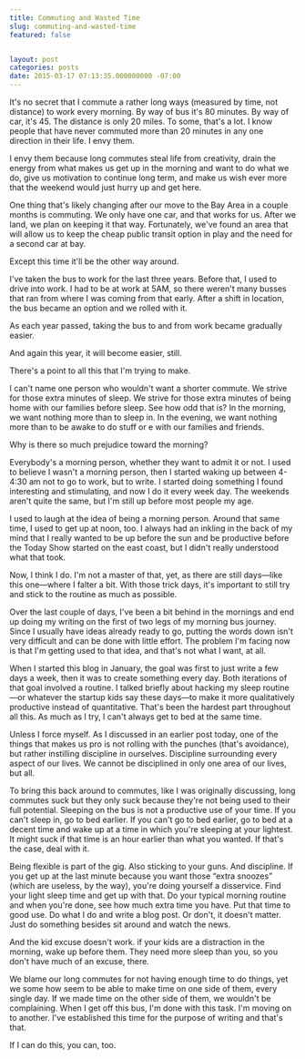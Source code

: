 ```yaml
---
title: Commuting and Wasted Time
slug: commuting-and-wasted-time
featured: false


layout: post
categories: posts
date: 2015-03-17 07:13:35.000000000 -07:00
---
```


It's no secret that I commute a rather long ways (measured by time, not distance) to work every morning. By way of bus it's 80 minutes. By way of car, it's 45. The distance is only 20 miles. To some, that's a lot. I know people that have never commuted more than 20 minutes in any one direction in their life. I envy them.

I envy them because long commutes steal life from creativity, drain the energy from what makes us get up in the morning and want to do what we do, give us motivation to continue long term, and make us wish ever more that the weekend would just hurry up and get here.

One thing that's likely changing after our move to the Bay Area in a couple months is commuting. We only have one car, and that works for us. After we land, we plan on keeping it that way. Fortunately, we've found an area that will allow us to keep the cheap public transit option in play and the need for a second car at bay.

Except this time it'll be the other way around.

I've taken the bus to work for the last three years. Before that, I used to drive into work. I had to be at work at 5AM, so there weren't many busses that ran from where I was coming from that early. After a shift in location, the bus became an option and we rolled with it.

As each year passed, taking the bus to and from work became gradually easier.

And again this year, it will become easier, still.

There's a point to all this that I'm trying to make.

I can't name one person who wouldn't want a shorter commute. We strive for those extra minutes of sleep. We strive for those extra minutes of being home with our families before sleep. See how odd that is? In the morning, we want nothing more than to sleep in. In the evening, we want nothing more than to be awake to do stuff or e with our families and friends.

Why is there so much prejudice toward the morning?

Everybody's a morning person, whether they want to admit it or not. I used to believe I wasn't a morning person, then I started waking up between 4-4:30 am not to go to work, but to write. I started doing something I found interesting and stimulating, and now I do it every week day. The weekends aren't quite the same, but I'm still up before most people my age.

I used to laugh at the idea of being a morning person. Around that same time, I used to get up at noon, too. I always had an inkling in the back of my mind that I really wanted to be up before the sun and be productive before the Today Show started on the east coast, but I didn't really understood what that took.

Now, I think I do. I'm not a master of that, yet, as there are still days—like this one—where I falter a bit. With those trick days, it's important to still try and stick to the routine as much as possible.

Over the last couple of days, I've been a bit behind in the mornings and end up doing my writing on the first of two legs of my morning bus journey. Since I usually have ideas already ready to go, putting the words down isn't very difficult and can be done with little effort. The problem I'm facing now is that I'm getting used to that idea, and that's not what I want, at all.

When I started this blog in January, the goal was first to just write a few days a week, then it was to create something every day. Both iterations of that goal involved a routine. I talked briefly about hacking my sleep routine—or whatever the startup kids say these days—to make it more qualitatively productive instead of quantitative. That's been the hardest part throughout all this. As much as I try, I can't always get to bed at the same time.

Unless I force myself. As I discussed in an earlier post today, one of the things that makes us pro is not rolling with the punches (that's avoidance), but rather instilling discipline in ourselves. Discipline surrounding every aspect of our lives. We cannot be disciplined in only one area of our lives, but all.

To bring this back around to commutes, like I was originally discussing, long commutes suck but they only suck because they're not being used to their full potential. Sleeping on the bus is not a productive use of your time. If you can't sleep in, go to bed earlier. If you can't go to bed earlier, go to bed at a decent time and wake up at a time in which you're sleeping at your lightest. It might suck if that time is an hour earlier than what you wanted. If that's the case, deal with it.

Being flexible is part of the gig. Also sticking to your guns. And discipline. If you get up at the last minute because you want those “extra snoozes” (which are useless, by the way), you're doing yourself a disservice. Find your light sleep time and get up with that. Do your typical morning routine and when you're done, see how much extra time you have. Put that time to good use. Do what I do and write a blog post. Or don't, it doesn't matter. Just do something besides sit around and watch the news.

And the kid excuse doesn't work. if your kids are a distraction in the morning, wake up before them. They need more sleep than you, so you don't have much of an excuse, there.

We blame our long commutes for not having enough time to do things, yet we some how seem to be able to make time on one side of them, every single day. If we made time on the other side of them, we wouldn't be complaining. When I get off this bus, I'm done with this task. I'm moving on to another. I've established this time for the purpose of writing and that's that.

If I can do this, you can, too.

